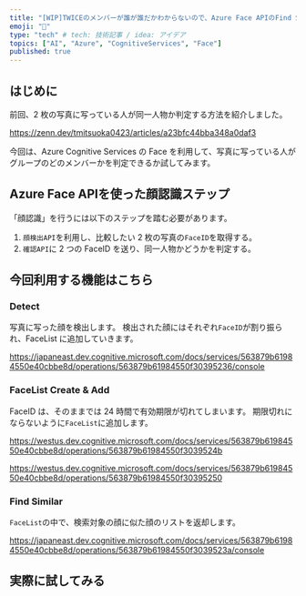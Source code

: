 ```yaml
---
title: "[WIP]TWICEのメンバーが誰が誰だかわからないので、Azure Face APIのFind Similarを使って判定する"
emoji: "🐙"
type: "tech" # tech: 技術記事 / idea: アイデア
topics: ["AI", "Azure", "CognitiveServices", "Face"]
published: true
---
```


## はじめに

前回、2 枚の写真に写っている人が同一人物か判定する方法を紹介しました。

https://zenn.dev/tmitsuoka0423/articles/a23bfc44bba348a0daf3

今回は、Azure Cognitive Services の Face を利用して、写真に写っている人がグループのどのメンバーかを判定できるか試してみます。

## Azure Face APIを使った顔認識ステップ

「顔認識」を行うには以下のステップを踏む必要があります。

1. `顔検出API`を利用し、比較したい 2 枚の写真の`FaceID`を取得する。
1. `確認API`に 2 つの FaceID を送り、同一人物かどうかを判定する。

## 今回利用する機能はこちら

### Detect

写真に写った顔を検出します。
検出された顔にはそれぞれ`FaceID`が割り振られ、FaceList に追加していきます。

https://japaneast.dev.cognitive.microsoft.com/docs/services/563879b61984550e40cbbe8d/operations/563879b61984550f30395236/console

### FaceList Create & Add

FaceID は、そのままでは 24 時間で有効期限が切れてしまいます。
期限切れにならないように`FaceList`に追加します。

https://westus.dev.cognitive.microsoft.com/docs/services/563879b61984550e40cbbe8d/operations/563879b61984550f3039524b

https://westus.dev.cognitive.microsoft.com/docs/services/563879b61984550e40cbbe8d/operations/563879b61984550f30395250

### Find Similar

`FaceList`の中で、検索対象の顔に似た顔のリストを返却します。

https://japaneast.dev.cognitive.microsoft.com/docs/services/563879b61984550e40cbbe8d/operations/563879b61984550f3039523a/console

## 実際に試してみる

